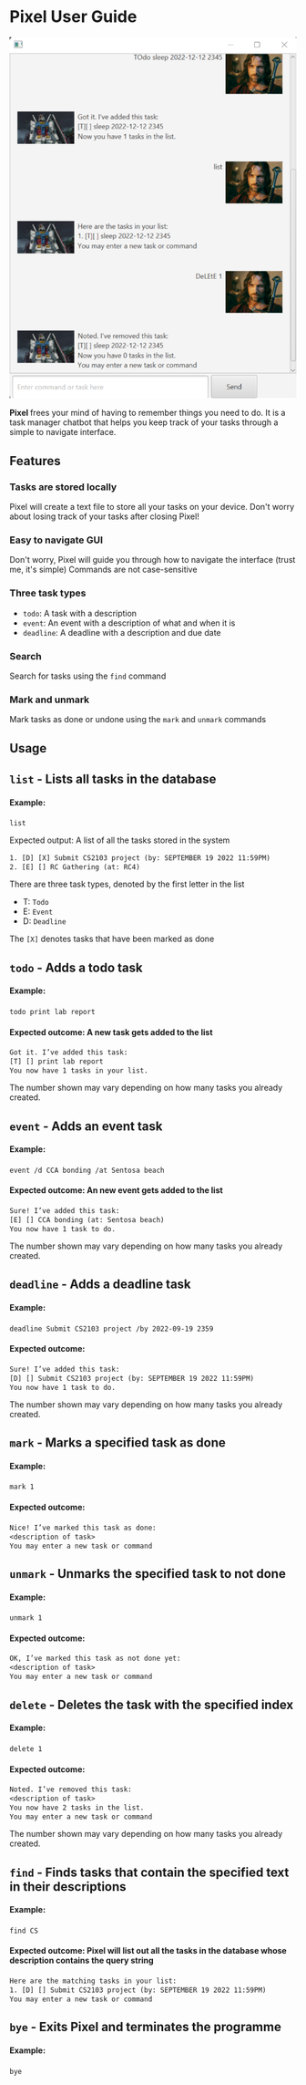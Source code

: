 # Pixel User Guide

![alt text](https://github.com/HakkaNgin/ip/blob/A-Release/docs/Ui.png)

<b> Pixel </b> frees your mind of having to remember things you need to do. It is a task manager chatbot that helps you keep track of your tasks through a simple to navigate interface.

## Features

### Tasks are stored locally
Pixel will create a text file to store all your tasks on your device.
Don't worry about losing track of your tasks after closing Pixel!

### Easy to navigate GUI
Don't worry, Pixel will guide you through how to navigate the interface (trust me, it's simple)
Commands are not case-sensitive

### Three task types
- `todo`: A task with a description
- `event`: An event with a description of what and when it is
- `deadline`: A deadline with a description and due date

### Search
Search for tasks using the `find` command

### Mark and unmark
Mark tasks as done or undone using the `mark` and `unmark` commands

## Usage

##  `list` -  Lists all tasks in the database

#### Example:

`list`

Expected output: A list of all the tasks stored in the system
```
1. [D] [X] Submit CS2103 project (by: SEPTEMBER 19 2022 11:59PM)
2. [E] [] RC Gathering (at: RC4)
```
There are three task types, denoted by the first letter in the list
- T: `Todo`
- E: `Event`
- D: `Deadline`

The `[X]` denotes tasks that have been marked as done

##  `todo` -  Adds a todo task

#### Example:

`todo print lab report`

#### Expected outcome: A new task gets added to the list
```
Got it. I’ve added this task:
[T] [] print lab report
You now have 1 tasks in your list.
```
The number shown may vary depending on how many tasks you already created.

##  `event` -  Adds an event task

#### Example:

`event /d CCA bonding /at Sentosa beach`

#### Expected outcome: An new event gets added to the list
```
Sure! I’ve added this task:
[E] [] CCA bonding (at: Sentosa beach)
You now have 1 task to do.
```
The number shown may vary depending on how many tasks you already created.

##  `deadline` -  Adds a deadline task

#### Example:

`deadline Submit CS2103 project /by 2022-09-19 2359`

#### Expected outcome:
```
Sure! I’ve added this task:
[D] [] Submit CS2103 project (by: SEPTEMBER 19 2022 11:59PM)
You now have 1 task to do.
```
The number shown may vary depending on how many tasks you already created.

##  `mark` - Marks a specified task as done

#### Example:

`mark 1`

#### Expected outcome:
```
Nice! I’ve marked this task as done:
<description of task>
You may enter a new task or command
```

##  `unmark` - Unmarks the specified task to not done

#### Example:

`unmark 1`

#### Expected outcome:
```
OK, I’ve marked this task as not done yet:
<description of task>
You may enter a new task or command
```

##  `delete` - Deletes the task with the specified index

#### Example:

`delete 1`

#### Expected outcome:
```
Noted. I’ve removed this task:
<description of task>
You now have 2 tasks in the list.
You may enter a new task or command
```
The number shown may vary depending on how many tasks you already created.

##  `find` - Finds tasks that contain the specified text in their descriptions

#### Example:

`find CS`

#### Expected outcome: Pixel will list out all the tasks in the database whose description contains the query string
```
Here are the matching tasks in your list:
1. [D] [] Submit CS2103 project (by: SEPTEMBER 19 2022 11:59PM)
You may enter a new task or command
```

##  `bye` - Exits Pixel and terminates the programme

#### Example:
`bye`
